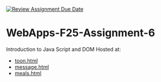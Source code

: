 [![Review Assignment Due Date](https://classroom.github.com/assets/deadline-readme-button-22041afd0340ce965d47ae6ef1cefeee28c7c493a6346c4f15d667ab976d596c.svg)](https://classroom.github.com/a/PB7YxHhc)
# WebApps-F25-Assignment-6
Introduction to Java Script and DOM
Hosted at: 
- [toon.html](https://44-563-webapps-f25.github.io/webapps-f25-assignment6-HasithaKusam/toon.html)
- [message.html](https://44-563-webapps-f25.github.io/webapps-f25-assignment6-HasithaKusam/message.html)
- [meals.html](https://44-563-webapps-f25.github.io/webapps-f25-assignment6-HasithaKusam/meals.html)

